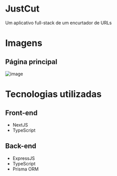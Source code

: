 # JustCut
Um aplicativo full-stack de um encurtador de URLs

# Imagens
## Página principal
![image](https://user-images.githubusercontent.com/70302940/139594112-4d3de099-bbad-414a-a7e1-d67a6979b7ad.png)

# Tecnologias utilizadas
## Front-end
- NextJS
- TypeScript

## Back-end
- ExpressJS
- TypeScript
- Prisma ORM
